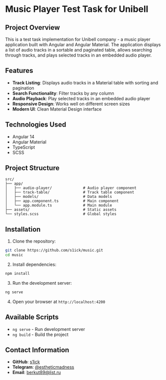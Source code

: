 # Music Player Test Task for Unibell

## Project Overview

This is a test task implementation for Unibell company - a music player application built with Angular and Angular Material. The application displays a list of audio tracks in a sortable and paginated table, allows searching through tracks, and plays selected tracks in an embedded audio player.

## Features

- **Track Listing**: Displays audio tracks in a Material table with sorting and pagination
- **Search Functionality**: Filter tracks by any column
- **Audio Playback**: Play selected tracks in an embedded audio player
- **Responsive Design**: Works well on different screen sizes
- **Modern UI**: Clean Material Design interface

## Technologies Used

- Angular 14
- Angular Material
- TypeScript
- SCSS

## Project Structure

```
src/
├── app/
│   ├── audio-player/              # Audio player component
│   ├── track-table/               # Track table component
│   ├── models/                    # Data models
│   ├── app.component.ts           # Main component
│   └── app.module.ts              # Main module
├── assets/                        # Static assets
└── styles.scss                    # Global styles
```

## Installation

1. Clone the repository:
```bash
git clone https://github.com/s1ick/music.git
cd music
```

2. Install dependencies:
```bash
npm install
```

3. Run the development server:
```bash
ng serve
```

4. Open your browser at `http://localhost:4200`

## Available Scripts

- `ng serve` - Run development server
- `ng build` - Build the project

## Contact Information

- **GitHub**: [s1ick](https://github.com/s1ick)
- **Telegram**: [@estheticmadness](https://t.me/estheticmadness)
- **Email**: [berkut89@list.ru](mailto:berkut89@list.ru)
